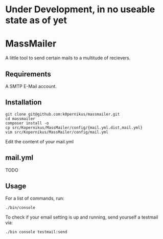 # Under Development, in no useable state as of yet 

# MassMailer

A little tool to send certain mails to a multitude of recievers.

## Requirements

A SMTP E-Mail account. 

## Installation

    git clone git@github.com:k0pernikus/massmailer.git
    cd massmailer
    composer install -o
    cp src/Kopernikus/MassMailer/config/{mail.yml.dist,mail.yml}
    vim src/Kopernikus/MassMailer/config/mail.yml

Edit the content of your mail.yml

## mail.yml

TODO

## Usage

For a list of commands, run:

    ./bin/console

To check if your email setting is up and running, send yourself a testmail via:

    ./bin console testmail:send